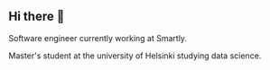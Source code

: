 ## Hi there 👋

Software engineer currently working at Smartly.

Master's student at the university of Helsinki studying data science.
